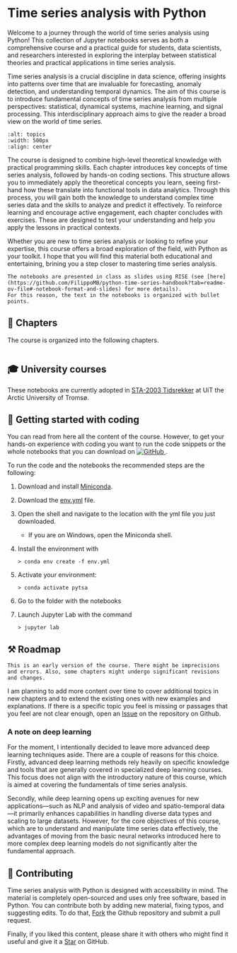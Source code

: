 # Time series analysis with Python

<script async defer src="https://buttons.github.io/buttons.js"></script>


Welcome to a journey through the world of time series analysis using Python! This collection of Jupyter notebooks serves as both a comprehensive course and a practical guide for students, data scientists, and researchers interested in exploring the interplay between statistical theories and practical applications in time series analysis.

Time series analysis is a crucial discipline in data science, offering insights into patterns over time that are invaluable for forecasting, anomaly detection, and understanding temporal dynamics. The aim of this course is to introduce fundamental concepts of time series analysis from multiple perspectives: statistical, dynamical systems, machine learning, and signal processing. This interdisciplinary approach aims to give the reader a broad view on the world of time series.


```{image} media/topics.png
:alt: topics
:width: 500px
:align: center
```

The course is designed to combine high-level theoretical knowledge with practical programming skills. Each chapter introduces key concepts of time series analysis, followed by hands-on coding sections. This structure allows you to immediately apply the theoretical concepts you learn, seeing first-hand how these translate into functional tools in data analytics. Through this process, you will gain both the knowledge to understand complex time series data and the skills to analyze and predict it effectively.
To reinforce learning and encourage active engagement, each chapter concludes with exercises. These are designed to test your understanding and help you apply the lessons in practical contexts.

Whether you are new to time series analysis or looking to refine your expertise, this course offers a broad exploration of the field, with Python as your toolkit. I hope that you will find this material both educational and entertaining, brining you a step closer to mastering time series analysis.

```{note}
The notebooks are presented in class as slides using RISE (see [here](https://github.com/FilippoMB/python-time-series-handbook?tab=readme-ov-file#-notebook-format-and-slides) for more details). 
For this reason, the text in the notebooks is organized with bullet points.
```


## 📖 Chapters

The course is organized into the following chapters.

```{tableofcontents}
```

## 🎓 University courses

These notebooks are currently adopted in [STA-2003 Tidsrekker](https://sa.uit.no/utdanning/emner/emne?p_document_id=822793) at UiT the Arctic University of Tromsø.


## 🚀 Getting started with coding

You can read from here all the content of the course. However, to get your hands-on experience with coding you want to run the code snippets or the whole notebooks that you can download on <a href="https://github.com/FilippoMB/python-time-series-handbook" target="_blank">
  <img src="https://img.shields.io/badge/-GitHub-8A2BE2?style=round-square-small&logo=github" alt="GitHub">
</a>.

To run the code and the notebooks the recommended steps are the following:

1. Download and install [Miniconda](https://docs.conda.io/projects/miniconda/en/latest/miniconda-install.html).

2. Download the [env.yml](https://github.com/FilippoMB/python-time-series-handbook/blob/main/env.yml) file.

3. Open the shell and navigate to the location with the yml file you just downloaded.
    - If you are on Windows, open the Miniconda shell.

4. Install the environment with 
   ```
   > conda env create -f env.yml
   ```

5. Activate your environment: 
   ```
   > conda activate pytsa
   ```

6. Go to the folder with the notebooks

7. Launch Jupyter Lab with the command 
   ```
   > jupyter lab
   ```

## ⚒ Roadmap

```{warning}
This is an early version of the course. There might be imprecisions and errors. Also, some chapters might undergo significant revisions and changes.
```

I am planning to add more content over time to cover additional topics in new chapters and to extend the existing ones with new examples and explanations.
If there is a specific topic you feel is missing or passages that you feel are not clear enough, open an <a class="github-button" href="https://github.com/FilippoMB/python-time-series-handbook/issues" data-color-scheme="no-preference: light; light: light; dark: dark;" data-icon="octicon-issue-opened" aria-label="Issue FilippoMB/python-time-series-handbook on GitHub">Issue</a> on the repository on Github.

### A note on deep learning

For the moment, I intentionally decided to leave more advanced deep learning techniques aside. There are a couple of reasons for this choice. Firstly, advanced deep learning methods rely heavily on specific knowledge and tools that are generally covered in specialized deep learning courses. This focus does not align with the introductory nature of this course, which is aimed at covering the fundamentals of time series analysis.

Secondly, while deep learning opens up exciting avenues for new applications—such as NLP and analysis of video and spatio-temporal data—it primarily enhances capabilities in handling diverse data types and scaling to large datasets. However, for the core objectives of this course, which are to understand and manipulate time series data effectively, the advantages of moving from the basic neural networks introduced here to more complex deep learning models do not significantly alter the fundamental approach. 


## 🤝 Contributing

Time series analysis with Python is designed with accessibility in mind. The material is completely open-sourced and uses only free software, based in Python. 
You can contribute both by adding new material, fixing typos, and suggesting edits. To do that,
<a class="github-button" href="https://github.com/FilippoMB/python-time-series-handbook/fork" data-color-scheme="no-preference: light; light: light; dark: dark;" data-icon="octicon-repo-forked" aria-label="Fork FilippoMB/python-time-series-handbook on GitHub">Fork</a> the Github repository and submit a pull request.

Finally, if you liked this content, please share it with others who might find it useful and give it a
<a class="github-button" href="https://github.com/FilippoMB/python-time-series-handbook" data-color-scheme="no-preference: light; light: light; dark: dark;" data-icon="octicon-star" aria-label="Star FilippoMB/python-time-series-handbook on GitHub">Star</a> on GitHub.